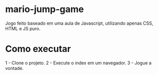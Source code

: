# mario-jump-game
Jogo feito baseado em uma aula de Javascript, utilizando apenas CSS, HTML e JS puro.

# Como executar
1 - Clone o projeto.
2 - Execute o index em um navegador.
3 - Jogue a vontade.
